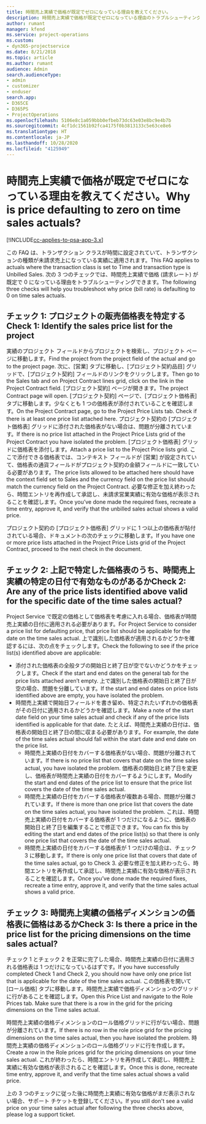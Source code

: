 ```yaml
---
title: 時間売上実績で価格が既定でゼロになっている理由を教えてください。
description: 時間売上実績で価格が既定でゼロになっている理由のトラブルシューティング。
author: rumant
manager: kfend
ms.service: project-operations
ms.custom:
- dyn365-projectservice
ms.date: 8/21/2018
ms.topic: article
ms.author: rumant
audience: Admin
search.audienceType:
- admin
- customizer
- enduser
search.app:
- D365CE
- D365PS
- ProjectOperations
ms.openlocfilehash: 5106e8c1a059bbb0efbeb73dc63e03e8bc9e4b7b
ms.sourcegitcommit: 4cf1dc1561b92fca4175f0b3813133c5e63ce8e6
ms.translationtype: HT
ms.contentlocale: ja-JP
ms.lasthandoff: 10/28/2020
ms.locfileid: "4125949"
---
```

# <a name="why-is-price-defaulting-to-zero-on-time-sales-actuals"></a><span data-ttu-id="e6852-103">時間売上実績で価格が既定でゼロになっている理由を教えてください。</span><span class="sxs-lookup"><span data-stu-id="e6852-103">Why is price defaulting to zero on time sales actuals?</span></span>

[!INCLUDE[cc-applies-to-psa-app-3.x](../includes/cc-applies-to-psa-app-3x.md)]

<span data-ttu-id="e6852-104">この FAQ は、トランザクション クラスが時間に設定されていて、トランザクションの種類が未請求売上になっている実績に適用されます。</span><span class="sxs-lookup"><span data-stu-id="e6852-104">This FAQ applies to actuals where the transaction class is set to Time and transaction type is Unbilled Sales.</span></span> <span data-ttu-id="e6852-105">次の 3 つのチェックでは、時間売上実績で価格 (請求レート) が既定で 0 になっている理由をトラブルシューティングできます。</span><span class="sxs-lookup"><span data-stu-id="e6852-105">The following three checks will help you troubleshoot why price (bill rate) is defaulting to 0 on time sales actuals.</span></span>

## <a name="check-1-identify-the-sales-price-list-for-the-project"></a><span data-ttu-id="e6852-106">チェック 1: プロジェクトの販売価格表を特定する</span><span class="sxs-lookup"><span data-stu-id="e6852-106">Check 1: Identify the sales price list for the project</span></span>

<span data-ttu-id="e6852-107">実績のプロジェクト フィールドからプロジェクトを検索し、プロジェクト ページに移動します。</span><span class="sxs-lookup"><span data-stu-id="e6852-107">Find the project from the project field of the actual and go to the project page.</span></span> <span data-ttu-id="e6852-108">次に、[営業] タブに移動し、[プロジェクト契約品目] グリッドで、[プロジェクト契約] フィールドのリンクをクリックします。</span><span class="sxs-lookup"><span data-stu-id="e6852-108">Then go to the Sales tab and on Project Contract lines grid, click on the link in the Project Contract field.</span></span> <span data-ttu-id="e6852-109">[プロジェクト契約] ページが開きます。</span><span class="sxs-lookup"><span data-stu-id="e6852-109">The project Contract page will open.</span></span> <span data-ttu-id="e6852-110">[プロジェクト契約] ページで、[プロジェクト価格表] タブに移動します。少なくとも 1 つの価格表が添付されていることを確認します。</span><span class="sxs-lookup"><span data-stu-id="e6852-110">On the Project Contract page, go to the Project Price Lists tab. Check if there is at least one price list attached here.</span></span> <span data-ttu-id="e6852-111">プロジェクト契約の [プロジェクト価格表] グリッドに添付された価格表がない場合は、問題が分離されています。</span><span class="sxs-lookup"><span data-stu-id="e6852-111">If there is no price list attached in the Project Price Lists grid of the Project Contract you have isolated the problem.</span></span> <span data-ttu-id="e6852-112">[プロジェクト価格表] グリッドに価格表を添付します。</span><span class="sxs-lookup"><span data-stu-id="e6852-112">Attach a price list to the Project Price lists grid.</span></span> <span data-ttu-id="e6852-113">ここで添付できる価格表では、コンテキスト フィールドが [営業] が設定されていて、価格表の通貨フィールドがプロジェクト契約の金額フィールドに一致している必要があります。</span><span class="sxs-lookup"><span data-stu-id="e6852-113">The price lists allowed to be attached here should have the context field set to Sales and the currency field on the price list should match the currency field on the Project Contract.</span></span> <span data-ttu-id="e6852-114">必要な修正を加え終わったら、時間エントリを再作成して承認し、未請求営業実績に有効な価格が表示されることを確認します。</span><span class="sxs-lookup"><span data-stu-id="e6852-114">Once you’ve done made the required fixes, recreate a time entry, approve it, and verify that the unbilled sales actual shows a valid price.</span></span> 

<span data-ttu-id="e6852-115">プロジェクト契約の [プロジェクト価格表] グリッドに 1 つ以上の価格表が貼付されている場合、ドキュメントの次のチェックに移動します。</span><span class="sxs-lookup"><span data-stu-id="e6852-115">If you have one or more price lists attached in the Project Price Lists grid of the Project Contract, proceed to the next check in the document.</span></span>

## <a name="check-2-are-any-of-the-price-lists-identified-above-valid-for-the-specific-date-of-the-time-sales-actual"></a><span data-ttu-id="e6852-116">チェック 2: 上記で特定した価格表のうち、時間売上実績の特定の日付で有効なものがあるか</span><span class="sxs-lookup"><span data-stu-id="e6852-116">Check 2: Are any of the price lists identified above valid for the specific date of the time sales actual?</span></span>

<span data-ttu-id="e6852-117">Project Service で既定の価格として価格表を考慮に入れる場合、価格表が時間売上実績の日付に適用される必要があります。</span><span class="sxs-lookup"><span data-stu-id="e6852-117">For Project Service to consider a price list for defaulting price, that price list should be applicable for the date on the time sales actual.</span></span> <span data-ttu-id="e6852-118">上で識別した価格表が適用されるかどうかを確認するには、次の点をチェックします。</span><span class="sxs-lookup"><span data-stu-id="e6852-118">Check the following to see if the price list(s) identified above are applicable:</span></span>
- <span data-ttu-id="e6852-119">添付された価格表の全般タブの開始日と終了日が空でないかどうかをチェックします。</span><span class="sxs-lookup"><span data-stu-id="e6852-119">Check if the start and end dates on the general tab for the price lists attached aren’t empty.</span></span> <span data-ttu-id="e6852-120">上で識別した価格表の開始日と終了日が空の場合、問題を分離しています。</span><span class="sxs-lookup"><span data-stu-id="e6852-120">If the start and end dates on price lists identified above are empty, you have isolated the problem.</span></span> 
- <span data-ttu-id="e6852-121">時間売上実績で開始日フィールドを書き留め、特定されたいずれかの価格表がその日付に適用されるかどうかを確認します。</span><span class="sxs-lookup"><span data-stu-id="e6852-121">Make a note of the start date field on your time sales actual and check if any of the price lists identified is applicable for that date.</span></span> <span data-ttu-id="e6852-122">たとえば、時間売上実績の日付は、価格表の開始日と終了日の間に収まる必要があります。</span><span class="sxs-lookup"><span data-stu-id="e6852-122">For example, the date of the time sales actual should fall within the start date and end date on the price list.</span></span> 
    - <span data-ttu-id="e6852-123">時間売上実績の日付をカバーする価格表がない場合、問題が分離されています。</span><span class="sxs-lookup"><span data-stu-id="e6852-123">If there is no price list that covers that date on the time sales actual, you have isolated the problem.</span></span> <span data-ttu-id="e6852-124">価格表の開始日と終了日を変更し、価格表が時間売上実績の日付をカバーするようにします。</span><span class="sxs-lookup"><span data-stu-id="e6852-124">Modify the start and end dates of the price list to ensure that the price list covers the date of the time sales actual.</span></span> 
    - <span data-ttu-id="e6852-125">時間売上実績の日付をカバーする価格表が複数ある場合、問題が分離されています。</span><span class="sxs-lookup"><span data-stu-id="e6852-125">If there is more than one price list that covers the date on the time sales actual, you have isolated the problem.</span></span> <span data-ttu-id="e6852-126">これは、時間売上実績の日付をカバーする価格表が 1 つだけになるように、価格表の開始日と終了日を編集することで修正できます。</span><span class="sxs-lookup"><span data-stu-id="e6852-126">You can fix this by editing the start and end dates of the price list(s) so that there is only one price list that covers the date of the time sales actual.</span></span> 
    - <span data-ttu-id="e6852-127">時間売上実績の日付をカバーする価格表が 1 つだけの場合は、チェック 3 に移動します。</span><span class="sxs-lookup"><span data-stu-id="e6852-127">If there is only one price list that covers that date of the time sales actual, go to Check 3.</span></span>
<span data-ttu-id="e6852-128">必要な修正を加え終わったら、時間エントリを再作成して承認し、時間売上実績に有効な価格が表示されることを確認します。</span><span class="sxs-lookup"><span data-stu-id="e6852-128">Once you’ve done made the required fixes, recreate a time entry, approve it, and verify that the time sales actual shows a valid price.</span></span>

## <a name="check-3-is-there-a-price-in-the-price-list-for-the-pricing-dimensions-on-the-time-sales-actual"></a><span data-ttu-id="e6852-129">チェック 3: 時間売上実績の価格ディメンションの価格表に価格はあるか</span><span class="sxs-lookup"><span data-stu-id="e6852-129">Check 3: Is there a price in the price list for the pricing dimensions on the time sales actual?</span></span>

<span data-ttu-id="e6852-130">チェック 1 とチェック 2 を正常に完了した場合、時間売上実績の日付に適用される価格表は 1 つだけになっているはずです。</span><span class="sxs-lookup"><span data-stu-id="e6852-130">If you have successfully completed Check 1 and Check 2, you should now have only one price list that is applicable for the date of the time sales actual.</span></span> <span data-ttu-id="e6852-131">この価格表を開いて [ロール価格] タブに移動します。時間売上実績で価格ディメンションのグリッドに行があることを確認します。</span><span class="sxs-lookup"><span data-stu-id="e6852-131">Open this Price List and navigate to the Role Prices tab. Make sure that there is a row in the grid for the pricing dimensions on the Time sales actual.</span></span>

<span data-ttu-id="e6852-132">時間売上実績の価格ディメンションのロール価格グリッドに行がない場合、問題が分離されています。</span><span class="sxs-lookup"><span data-stu-id="e6852-132">If there is no row in the role price grid for the pricing dimensions on the time sales actual, then you have isolated the problem.</span></span> <span data-ttu-id="e6852-133">時間売上実績の価格ディメンションのロール価格グリッドに行を作成します。</span><span class="sxs-lookup"><span data-stu-id="e6852-133">Create a row in the Role prices grid for the pricing dimensions on your time sales actual.</span></span> <span data-ttu-id="e6852-134">これが終わったら、時間エントリを再作成して承認し、時間売上実績に有効な価格が表示されることを確認します。</span><span class="sxs-lookup"><span data-stu-id="e6852-134">Once this is done, recreate time entry, approve it, and verify that the time sales actual shows a valid price.</span></span>

<span data-ttu-id="e6852-135">上の 3 つのチェックに従った後に時間売上実績に有効な価格がまだ表示されない場合、サポート チケットを登録してください。</span><span class="sxs-lookup"><span data-stu-id="e6852-135">If you still don't see a valid price on your time sales actual after following the three checks above, please log a support ticket.</span></span> 

